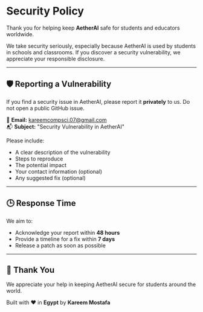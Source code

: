 # Security Policy

Thank you for helping keep **AetherAI** safe for students and educators worldwide.

We take security seriously, especially because AetherAI is used by students in schools and classrooms. If you discover a security vulnerability, we appreciate your responsible disclosure.

---

## 🛡️ Reporting a Vulnerability

If you find a security issue in AetherAI, please report it **privately** to us. Do not open a public GitHub issue.

📧 **Email:** [kareemcompsci.07@gmail.com](mailto:kareemcompsci.07@gmail.com)  
📬 **Subject:** "Security Vulnerability in AetherAI"

Please include:
- A clear description of the vulnerability
- Steps to reproduce
- The potential impact
- Your contact information (optional)
- Any suggested fix (optional)

---

## 🕒 Response Time

We aim to:
- Acknowledge your report within **48 hours**
- Provide a timeline for a fix within **7 days**
- Release a patch as soon as possible

---

## 🙏 Thank You

We appreciate your help in keeping AetherAI secure for students around the world.

Built with ❤️ in **Egypt** by **Kareem Mostafa**
